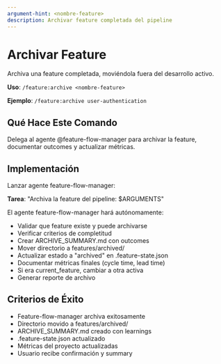 ```yaml
---
argument-hint: <nombre-feature>
description: Archivar feature completada del pipeline
---
```


# Archivar Feature

Archiva una feature completada, moviéndola fuera del desarrollo activo.

**Uso**: `/feature:archive <nombre-feature>`

**Ejemplo**: `/feature:archive user-authentication`

## Qué Hace Este Comando

Delega al agente @feature-flow-manager para archivar la feature, documentar outcomes y actualizar métricas.

## Implementación

Lanzar agente feature-flow-manager:

**Tarea**: "Archiva la feature del pipeline: $ARGUMENTS"

El agente feature-flow-manager hará autónomamente:
- Validar que feature existe y puede archivarse
- Verificar criterios de completitud
- Crear ARCHIVE_SUMMARY.md con outcomes
- Mover directorio a features/archived/
- Actualizar estado a "archived" en .feature-state.json
- Documentar métricas finales (cycle time, lead time)
- Si era current_feature, cambiar a otra activa
- Generar reporte de archivo

## Criterios de Éxito

- Feature-flow-manager archiva exitosamente
- Directorio movido a features/archived/
- ARCHIVE_SUMMARY.md creado con learnings
- .feature-state.json actualizado
- Métricas del proyecto actualizadas
- Usuario recibe confirmación y summary
